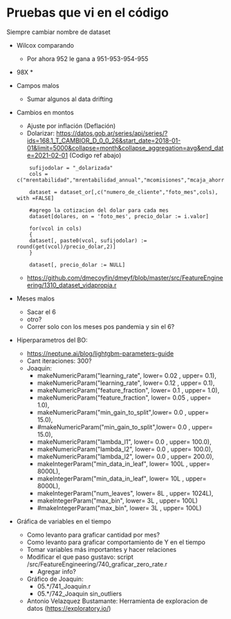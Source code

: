 # Pruebas que vi en el código


Siempre cambiar nombre de dataset

* Wilcox comparando 
    * Por ahora 952 le gana a 951-953-954-955
* 98X
    * 

* Campos malos 
    * Sumar algunos al data drifting

* Cambios en montos
    * Ajuste por inflación (Deflación)
    * Dolarizar: https://datos.gob.ar/series/api/series/?ids=168.1_T_CAMBIOR_D_0_0_26&start_date=2018-01-01&limit=5000&collapse=month&collapse_aggregation=avg&end_date=2021-02-01 (Codigo ref abajo)

    ```
        sufijodolar = "_dolarizada"
        cols = c("mrentabilidad","mrentabilidad_annual","mcomisiones","mcaja_ahorro")

        dataset = dataset_or[,c("numero_de_cliente","foto_mes",cols), with =FALSE]

        #agrego la cotizacion del dolar para cada mes
        dataset[dolares, on = 'foto_mes', precio_dolar := i.valor]

        for(vcol in cols)
        {
        dataset[, paste0(vcol, sufijodolar) := round(get(vcol)/precio_dolar,2)]
        }

        dataset[, precio_dolar := NULL]
    ```
    * https://github.com/dmecoyfin/dmeyf/blob/master/src/FeatureEngineering/1310_dataset_vidapropia.r


* Meses malos
    * Sacar el 6
    * otro?
    * Correr solo con los meses pos pandemia y sin el 6?

* Hiperparametros del BO:
    * https://neptune.ai/blog/lightgbm-parameters-guide
    * Cant iteraciones: 300?
    * Joaquin:
        *  makeNumericParam("learning_rate",    lower=    0.02 , upper=    0.1),
        *  makeNumericParam("learning_rate",    lower=    0.12 , upper=    0.1),
        *  makeNumericParam("feature_fraction", lower=    0.1  , upper=    1.0),
        *  makeNumericParam("feature_fraction", lower=    0.05 , upper=    1.0),
        *  makeNumericParam("min_gain_to_split",lower=    0.0  , upper= 15.0),
        *  #makeNumericParam("min_gain_to_split",lower=    0.0  , upper= 15.0),
        *  makeNumericParam("lambda_l1",        lower=    0.0  , upper= 100.0),
        *  makeNumericParam("lambda_l2",        lower=    0.0  , upper= 100.0),
        *  makeNumericParam("lambda_l2",        lower=    0.0  , upper= 200.0),
        *  makeIntegerParam("min_data_in_leaf", lower=  100L   , upper= 8000L),
        *  makeIntegerParam("min_data_in_leaf", lower=   10L   , upper= 8000L),
        *  makeIntegerParam("num_leaves",       lower=    8L   , upper= 1024L),
        *  makeIntegerParam("max_bin",          lower=    3L   , upper= 100L)
        *  #makeIntegerParam("max_bin",          lower=    3L   , upper= 100L)

* Gráfica de variables en el tiempo 
    * Como levanto para graficar cantidad por mes?
    * Como levanto para graficar comportamiento de Y en el tiempo
    * Tomar variables más importantes y hacer relaciones
    * Modificar el que paso gustavo: script /src/FeatureEngineering/740_graficar_zero_rate.r
        * Agregar info?
    * Gráfico de Joaquin: 
        * 05.*/741_Joaquin.r
        * 05.*/742_Joaquin sin_outliers
    * Antonio Velazquez Bustamante: Herramienta de exploracion de datos (https://exploratory.io/)